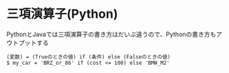 # 三項演算子(Python)
PythonとJavaでは三項演算子の書き方はだいぶ違うので、Pythonの書き方もアウトプットする  
```
(変数) = (Trueのときの値) if (条件) else (Falseのときの値)
$ my_car = 'BRZ_or_86' if (cost <= 100) else 'BMW_M2'
```
